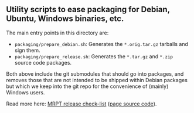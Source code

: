 Utility scripts to ease packaging for Debian, Ubuntu, Windows binaries, etc.
------------------------------------------------------------------------------

The main entry points in this directory are:

- `packaging/prepare_debian.sh`: Generates the `*.orig.tar.gz` tarballs and
   sign them.
- `packaging/prepare_release.sh`: Generates the `*.tar.gz` and `*.zip` source
   code packages.

Both above include the git submodules that should go into packages, and removes
those that are not intended to be shipped within Debian packages but which we
keep into the git repo for the convenience of (mainly) Windows users.

Read more here: [MRPT release check-list](https://docs.mrpt.org/reference/latest/make_a_mrpt_release.html) ([page source code](../doc/source/make_a_mrpt_release.rst)).
